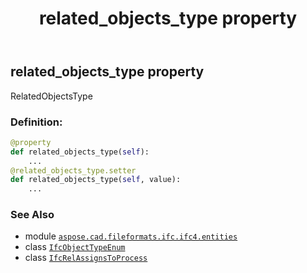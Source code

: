 ﻿---
title: related_objects_type property
second_title: Aspose.CAD for Python via .NET API References
description: 
type: docs
weight: 90
url: /aspose.cad.fileformats.ifc.ifc4.entities/ifcrelassignstoprocess/related_objects_type/
is_root: false
---

## related_objects_type property


RelatedObjectsType
### Definition:
```python
@property
def related_objects_type(self):
    ...
@related_objects_type.setter
def related_objects_type(self, value):
    ...
```

### See Also
* module [`aspose.cad.fileformats.ifc.ifc4.entities`](../../)
* class [`IfcObjectTypeEnum`](/cad/python-net/aspose.cad.fileformats.ifc.ifc4.types/ifcobjecttypeenum)
* class [`IfcRelAssignsToProcess`](/cad/python-net/aspose.cad.fileformats.ifc.ifc4.entities/ifcrelassignstoprocess)
